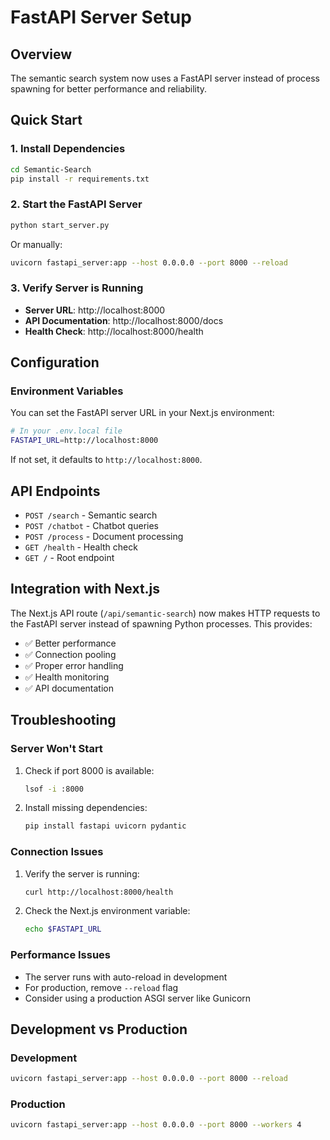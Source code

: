# FastAPI Server Setup

## Overview

The semantic search system now uses a FastAPI server instead of process spawning for better performance and reliability.

## Quick Start

### 1. Install Dependencies

```bash
cd Semantic-Search
pip install -r requirements.txt
```

### 2. Start the FastAPI Server

```bash
python start_server.py
```

Or manually:

```bash
uvicorn fastapi_server:app --host 0.0.0.0 --port 8000 --reload
```

### 3. Verify Server is Running

- **Server URL**: http://localhost:8000
- **API Documentation**: http://localhost:8000/docs
- **Health Check**: http://localhost:8000/health

## Configuration

### Environment Variables

You can set the FastAPI server URL in your Next.js environment:

```bash
# In your .env.local file
FASTAPI_URL=http://localhost:8000
```

If not set, it defaults to `http://localhost:8000`.

## API Endpoints

- `POST /search` - Semantic search
- `POST /chatbot` - Chatbot queries
- `POST /process` - Document processing
- `GET /health` - Health check
- `GET /` - Root endpoint

## Integration with Next.js

The Next.js API route (`/api/semantic-search`) now makes HTTP requests to the FastAPI server instead of spawning Python processes. This provides:

- ✅ Better performance
- ✅ Connection pooling
- ✅ Proper error handling
- ✅ Health monitoring
- ✅ API documentation

## Troubleshooting

### Server Won't Start

1. Check if port 8000 is available:

   ```bash
   lsof -i :8000
   ```

2. Install missing dependencies:
   ```bash
   pip install fastapi uvicorn pydantic
   ```

### Connection Issues

1. Verify the server is running:

   ```bash
   curl http://localhost:8000/health
   ```

2. Check the Next.js environment variable:
   ```bash
   echo $FASTAPI_URL
   ```

### Performance Issues

- The server runs with auto-reload in development
- For production, remove `--reload` flag
- Consider using a production ASGI server like Gunicorn

## Development vs Production

### Development

```bash
uvicorn fastapi_server:app --host 0.0.0.0 --port 8000 --reload
```

### Production

```bash
uvicorn fastapi_server:app --host 0.0.0.0 --port 8000 --workers 4
```

